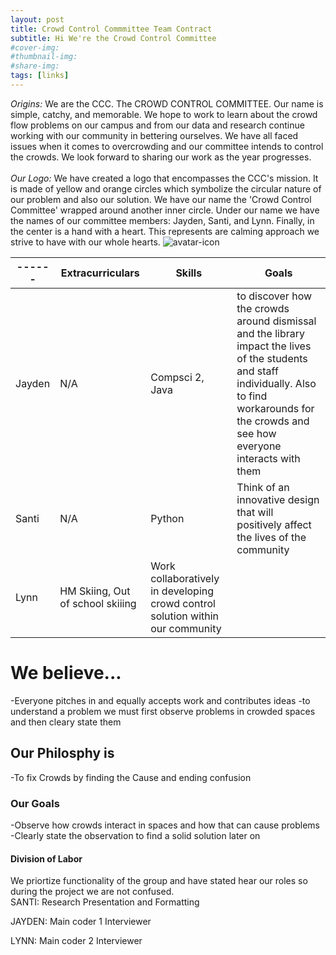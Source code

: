 ```yaml
---
layout: post
title: Crowd Control Commmittee Team Contract
subtitle: Hi We're the Crowd Control Committee
#cover-img:
#thumbnail-img: 
#share-img: 
tags: [links]
---
```

*Origins:*
We are the CCC. The CROWD CONTROL COMMITTEE. Our name is simple, catchy, and memorable. We hope to work to learn about the crowd flow problems on our campus and from our data and research continue working with our community in bettering ourselves. We have all faced issues when it comes to overcrowding and our committee intends to control the crowds. We look forward to sharing our work as the year progresses. 
<br> 
<br>
*Our Logo:*
We have created a logo that encompasses the CCC's mission. It is made of yellow and orange circles which symbolize the circular nature of our problem and also our solution. We have our name the 'Crowd Control Committee' wrapped around another inner circle. Under our name we have the names of our committee members: Jayden, Santi, and Lynn. Finally, in the center is a hand with a heart. This represents are calming approach we strive to have with our whole hearts.
![avatar-icon](https://user-images.githubusercontent.com/90795393/144763615-807f9a68-2e17-45c6-a3b5-7a23ef2f5add.png)


|------| Extracurriculars| Skills | Goals |
|------|-----------------|--------|-------|
|Jayden| N/A |Compsci 2, Java | to discover how the crowds around dismissal and the library impact the lives of the students and staff individually. Also to find workarounds for the crowds and see how everyone interacts with them|
|Santi| N/A | Python |Think of an innovative design that will positively affect the lives of the community|
|Lynn| HM Skiing, Out of school skiiing|Work collaboratively in developing crowd control solution within  our community|

<h1> We believe...</h1>
-Everyone pitches in and equally accepts work and contributes ideas
-to understand a problem we must first observe problems in crowded spaces and then cleary state them
 
<h2> Our Philosphy is</h2>
 -To fix Crowds by finding the Cause and ending confusion
 
<h3>Our Goals</h3>
-Observe how crowds interact in spaces and how that can cause problems
-Clearly state the observation to find a solid solution later on


<h4> Division of Labor</h4>
We priortize functionality of the group and have stated hear our roles so during the project we are not confused. 
<br>
SANTI:
Research
Presentation and Formatting 

JAYDEN:
Main coder 1
Interviewer

LYNN:
Main coder 2
Interviewer 






